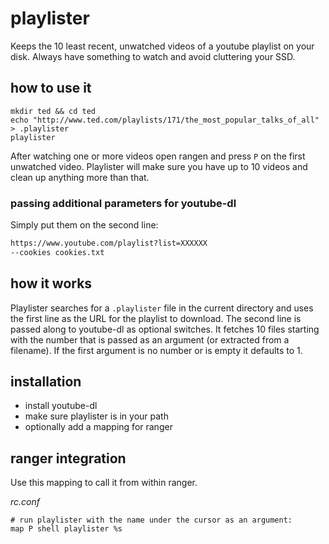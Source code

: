 # playlister
Keeps the 10 least recent, unwatched videos of a youtube playlist on your disk. Always have something to watch and avoid cluttering your SSD. 


## how to use it

    mkdir ted && cd ted
    echo "http://www.ted.com/playlists/171/the_most_popular_talks_of_all" > .playlister
    playlister

After watching one or more videos open rangen and press `P` on the first unwatched video. Playlister will make sure you have up to 10 videos and clean up anything more than that.

### passing additional parameters for youtube-dl

Simply put them on the second line:

```sh
https://www.youtube.com/playlist?list=XXXXXX
--cookies cookies.txt
```

## how it works
Playlister searches for a `.playlister` file in the current directory and uses the first line as the URL for the playlist to download. The second line is passed along to youtube-dl as optional switches. It fetches 10 files starting with the number that is passed as an argument (or extracted from a filename). If the first argument is no number or is empty it defaults to 1. 

## installation

* install youtube-dl
* make sure playlister is in your path
* optionally add a mapping for ranger

## ranger integration

Use this mapping to call it from within ranger.

_rc.conf_

    # run playlister with the name under the cursor as an argument:
    map P shell playlister %s
